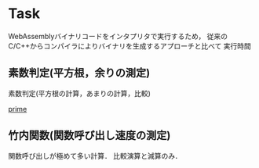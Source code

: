 # Task

WebAssemblyバイナリコードをインタプリタで実行するため，
従来のC/C++からコンパイラによりバイナリを生成するアプローチと比べて
実行時間

## 素数判定(平方根，余りの測定)

素数判定(平方根の計算，あまりの計算，比較)

[prime](./prime)

## 竹内関数(関数呼び出し速度の測定)

関数呼び出しが極めて多い計算．
比較演算と減算のみ．
